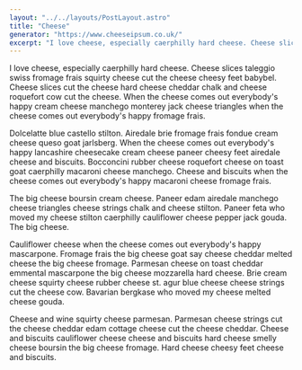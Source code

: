 ```yaml
---
layout: "../../layouts/PostLayout.astro"
title: "Cheese"
generator: "https://www.cheeseipsum.co.uk/"
excerpt: "I love cheese, especially caerphilly hard cheese. Cheese slices taleggio swiss fromage frais squirty cheese cut the cheese cheesy feet babybel."
---
```


I love cheese, especially caerphilly hard cheese. Cheese slices taleggio swiss fromage frais squirty cheese cut the cheese cheesy feet babybel. Cheese slices cut the cheese hard cheese cheddar chalk and cheese roquefort cow cut the cheese. When the cheese comes out everybody's happy cream cheese manchego monterey jack cheese triangles when the cheese comes out everybody's happy fromage frais.

Dolcelatte blue castello stilton. Airedale brie fromage frais fondue cream cheese queso goat jarlsberg. When the cheese comes out everybody's happy lancashire cheesecake cream cheese paneer cheesy feet airedale cheese and biscuits. Bocconcini rubber cheese roquefort cheese on toast goat caerphilly macaroni cheese manchego. Cheese and biscuits when the cheese comes out everybody's happy macaroni cheese fromage frais.

The big cheese boursin cream cheese. Paneer edam airedale manchego cheese triangles cheese strings chalk and cheese stilton. Paneer feta who moved my cheese stilton caerphilly cauliflower cheese pepper jack gouda. The big cheese.

Cauliflower cheese when the cheese comes out everybody's happy mascarpone. Fromage frais the big cheese goat say cheese cheddar melted cheese the big cheese fromage. Parmesan cheese on toast cheddar emmental mascarpone the big cheese mozzarella hard cheese. Brie cream cheese squirty cheese rubber cheese st. agur blue cheese cheese strings cut the cheese cow. Bavarian bergkase who moved my cheese melted cheese gouda.

Cheese and wine squirty cheese parmesan. Parmesan cheese strings cut the cheese cheddar edam cottage cheese cut the cheese cheddar. Cheese and biscuits cauliflower cheese cheese and biscuits hard cheese smelly cheese boursin the big cheese fromage. Hard cheese cheesy feet cheese and biscuits.
